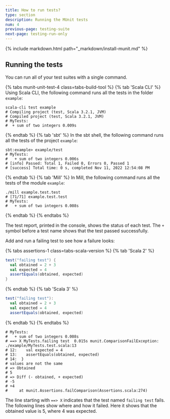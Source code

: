 ```yaml
---
title: How to run tests?
type: section
description: Running the MUnit tests
num: 4
previous-page: testing-suite
next-page: testing-run-only
---
```


{% include markdown.html path="_markdown/install-munit.md" %}

## Running the tests

You can run all of your test suites with a single command.

{% tabs munit-unit-test-4 class=tabs-build-tool %}
{% tab 'Scala CLI' %}
Using Scala CLI, the following command runs all the tests in the folder `example`:
```
scala-cli test example
# Compiling project (test, Scala 3.2.1, JVM)
# Compiled project (test, Scala 3.2.1, JVM)
# MyTests:
#  + sum of two integers 0.009s
```
{% endtab %}
{% tab 'sbt' %}
In the sbt shell, the following command runs all the tests of the project `example`:
```
sbt:example> example/test
# MyTests:
#   + sum of two integers 0.006s
# [info] Passed: Total 1, Failed 0, Errors 0, Passed 1
# [success] Total time: 0 s, completed Nov 11, 2022 12:54:08 PM
```
{% endtab %}
{% tab 'Mill' %}
In Mill, the following command runs all the tests of the module `example`:
```
./mill example.test.test
# [71/71] example.test.test
# MyTests:
#   + sum of two integers 0.008s
```
{% endtab %}
{% endtabs %}

The test report, printed in the console, shows the status of each test.
The `+` symbol before a test name shows that the test passed successfully.

Add and run a failing test to see how a failure looks:

{% tabs assertions-1 class=tabs-scala-version %}
{% tab 'Scala 2' %}
```scala
test("failing test") {
  val obtained = 2 + 3
  val expected = 4
  assertEquals(obtained, expected)
}
```
{% endtab %}
{% tab 'Scala 3' %}
```scala
test("failing test"):
  val obtained = 2 + 3
  val expected = 4
  assertEquals(obtained, expected)
```
{% endtab %}
{% endtabs %}

```
# MyTests:
#   + sum of two integers 0.008s
# ==> X MyTests.failing test  0.015s munit.ComparisonFailException: ./example/MyTests.test.scala:13
# 12:    val expected = 4
# 13:    assertEquals(obtained, expected)
# 14:  }
# values are not the same
# => Obtained
# 5
# => Diff (- obtained, + expected)
# -5
# +4
#     at munit.Assertions.failComparison(Assertions.scala:274)
```

The line starting with `==> X` indicates that the test named `failing test` fails.
The following lines show where and how it failed.
Here it shows that the obtained value is 5, where 4 was expected.
